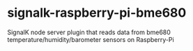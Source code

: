 # signalk-raspberry-pi-bme680
SignalK node server plugin that reads data from bme680 temperature/humidity/barometer sensors on Raspberry-Pi
